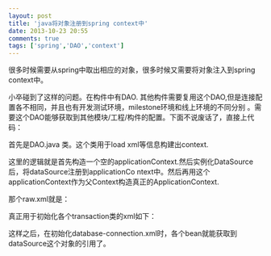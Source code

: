 ```yaml
---
layout: post
title: 'java将对象注册到spring context中'
date: 2013-10-23 20:55
comments: true
tags: ['spring','DAO','context']
---
```


很多时候需要从spring中取出相应的对象，很多时候又需要将对象注入到spring context中。

小卒碰到了这样的问题。在构件中有DAO. 其他构件需要复用这个DAO,但是连接配置各不相同，并且也有开发测试环境，milestone环境和线上环境的不同分别
。需要这个DAO能够获取到其他模块/工程/构件的配置。下面不说废话了，直接上代码：

首先是DAO.java 类。这个类用于load xml等信息构建出context.

这里的逻辑就是首先构造一个空的applicationContext.然后实例化DataSource后，将dataSource注册到applicationCo
ntext中。然后再用这个applicationContext作为父Context构造真正的ApplicationContext.

那个raw.xml就是：

真正用于初始化各个transaction类的xml如下：

这样之后，在初始化database-connection.xml时，各个bean就能获取到dataSource这个对象的引用了。

